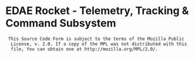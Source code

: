 # EDAE Rocket - Telemetry, Tracking & Command Subsystem 
```
 This Source Code Form is subject to the terms of the Mozilla Public
  License, v. 2.0. If a copy of the MPL was not distributed with this
  file, You can obtain one at http://mozilla.org/MPL/2.0/.
  ```
